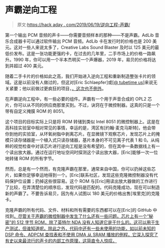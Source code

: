 # 声霸逆向工程

> 原文:[https://hack aday . com/2019/06/19/逆向工程-声霸/](https://hackaday.com/2019/06/19/reverse-engineering-the-sound-blaster/)

第一个输出 PCM 音频的声卡——你需要音频样本的那种——不是声霸。AdLib 音乐合成器卡可以通过软件输出 PCM 音频。AdLib 卡在发行时的价格也是 200 美元。这对一些人来说太多了，Creative Labs Sound Blaster 及时以 125 美元的最低价发布。这是一张功能更强的卡，在过去的几年里，二手市场上的价格一路飙升。1990 年，你可以用一个半本杰明买一个声爆器，2019 年，易贝的价格将达到并超过 400 美元。

随着二手卡片的价格如此之高，我们开始进入逆向工程和重新制造整张卡片的领域。这是以前没有人做过的，但这对[Eric Schlaepfer]或[[@ tubetime us](https://twitter.com/TubeTimeUS)]来说无关紧要；他以前做过更疯狂的项目，[，这次也不例外](http://tubetime.us/index.php/2019/01/19/announcing-the-snark-barker-a-100-compatible-sb-1-0-replica/)。

在声霸逆向工程中，有一些必要的组件。声霸有一个用于声音合成的 OPL2 芯片，你可以从不同的供应商那里买到。不过，诀窍在于微控制器。这真的只是一个带有自定义掩膜 ROM 的 8051。

这个项目的目标实际上只是将 ROM 转储到类似 Intel 8051 的微控制器上。这是在高科技实验室中相对常见的事情，幸运的是，湾区有[约翰·麦克马斯特]，他会带你到他的实验室，从环氧树脂中剥离芯片。在显微镜下观察芯片，发现芯片上的掩模只读存储器是一个植入式只读存储器，基片本身的不可见离子代表 1 和 0。从纯粹的视觉检查中对该芯片进行逆向工程是没有希望的，但在其中一条数据线上有一个读出放大器。通过在运行地址空间时探测这个读出放大器，[Eric]能够一次一位地转储 ROM 的所有字节。

然而，总是有一个然而，有克隆声霸在那里，通常来自中国，你可以扔掉这些芯片，如果你足够幸运地得到一个。[Eric]联系社区，发现这些克隆微控制器没有代码保护位设置；扔掉这些很容易。这个 ROM 与[Eric]用读出放大器做的工作进行了比较，在弄清楚位的顺序后，发现代码是匹配的。代码克隆成功，现在可以制造新的声霸了。不要告诉易贝，因为有人试图以 180 美元的价格出售[埃里克]的克隆卡。

克隆声霸的所有代码、文件、材料和所有需要的东西都可以在[Eric]的 GitHub 中找到[，尽管关于声霸的微控制器中发生了什么还有一些问题。芯片上有一个“秘密”的 512 字节 ROM，除了英特尔 NDA 没有人知道它是干什么的。这可以用于生产测试，但谁知道呢。除此之外，代码中还有一些未使用的功能，如以前未知的 DSP 命令、ADPCM 查找表和不使用 DMA 从 SRAM 播放的例程。它深入探究了有史以来最流行的声卡的内部工作原理，这简直令人惊叹。](https://github.com/schlae/snark-barker)